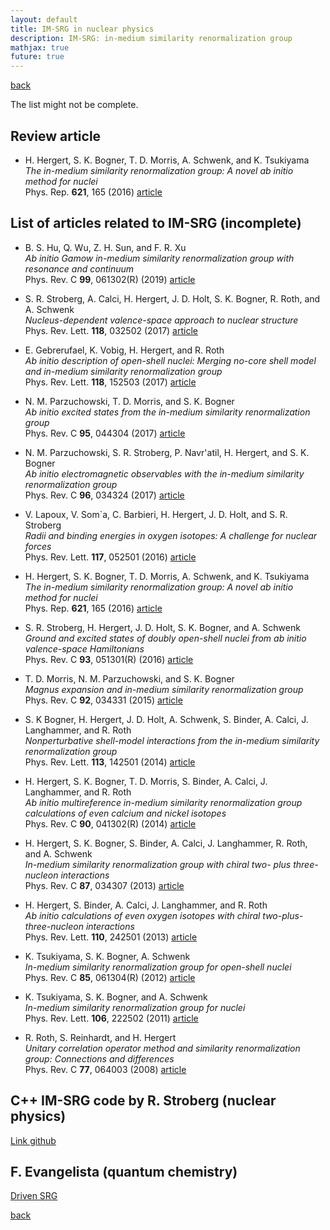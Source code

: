 ```yaml
---
layout: default
title: IM-SRG in nuclear physics
description: IM-SRG: in-medium similarity renormalization group
mathjax: true
future: true
---
```


[back](./)

The list might not be complete.

## Review article

- H. Hergert, S. K. Bogner, T. D. Morris, A. Schwenk, and K. Tsukiyama  
  _The in-medium similarity renormalization group: A novel ab initio method for nuclei_  
  Phys. Rep. **621**, 165 (2016) [article](http://dx.doi.org/10.1016/j.physrep.2015.12.007)  


## List of articles related to IM-SRG (incomplete)

- B. S. Hu, Q. Wu, Z. H. Sun, and F. R. Xu  
  _Ab initio Gamow in-medium similarity renormalization group with resonance and continuum_  
  Phys. Rev. C **99**, 061302(R) (2019) [article](https://doi.org/10.1103/PhysRevC.99.061302)  

- S. R. Stroberg, A. Calci, H. Hergert, J. D. Holt, S. K. Bogner, R. Roth, and A. Schwenk  
  _Nucleus-dependent valence-space approach to nuclear structure_  
  Phys. Rev. Lett. **118**, 032502 (2017) [article](http://dx.doi.org/10.1103/PhysRevLett.118.032502)  

- E. Gebrerufael, K. Vobig, H. Hergert, and R. Roth  
  _Ab initio description of open-shell nuclei: Merging no-core shell model and in-medium similarity renormalization group_  
  Phys. Rev. Lett. **118**, 152503 (2017) [article](https://doi.org/10.1103/PhysRevLett.118.152503)  

- N. M. Parzuchowski, T. D. Morris, and S. K. Bogner  
  _Ab initio excited states from the in-medium similarity renormalization group_  
  Phys. Rev. C **95**, 044304 (2017) [article](https://doi.org/10.1103/PhysRevC.95.044304)  

- N. M. Parzuchowski, S. R. Stroberg, P. Navr\'atil, H. Hergert, and S. K. Bogner  
  _Ab initio electromagnetic observables with the in-medium similarity renormalization group_  
  Phys. Rev. C **96**, 034324 (2017) [article](https://doi.org/10.1103/PhysRevC.96.034324)  

- V. Lapoux, V. Som\`a, C. Barbieri, H. Hergert, J. D. Holt, and S. R. Stroberg  
  _Radii and binding energies in oxygen isotopes: A challenge for nuclear forces_  
  Phys. Rev. Lett. **117**, 052501 (2016) [article](http://dx.doi.org/10.1103/PhysRevLett.117.052501)  

- H. Hergert, S. K. Bogner, T. D. Morris, A. Schwenk, and K. Tsukiyama  
  _The in-medium similarity renormalization group: A novel ab initio method for nuclei_  
  Phys. Rep. **621**, 165 (2016) [article](http://dx.doi.org/10.1016/j.physrep.2015.12.007)  

- S. R. Stroberg, H. Hergert, J. D. Holt, S. K. Bogner, and A. Schwenk  
  _Ground and excited states of doubly open-shell nuclei from ab initio valence-space Hamiltonians_  
  Phys. Rev. C **93**, 051301(R) (2016) [article](http://dx.doi.org/10.1103/PhysRevC.93.051301)  

- T. D. Morris, N. M. Parzuchowski, and S. K. Bogner  
  _Magnus expansion and in-medium similarity renormalization group_  
  Phys. Rev. C **92**, 034331 (2015) [article](http://dx.doi.org/10.1103/PhysRevC.92.034331)  

- S. K Bogner, H. Hergert, J. D. Holt, A. Schwenk, S. Binder, A. Calci, J. Langhammer, and R. Roth  
  _Nonperturbative shell-model interactions from the in-medium similarity renormalization group_  
  Phys. Rev. Lett. **113**, 142501 (2014) [article](https://dx.doi.org/10.1103/PhysRevLett.113.142501)  

- H. Hergert, S. K. Bogner, T. D. Morris, S. Binder, A. Calci, J. Langhammer, and R. Roth  
  _Ab initio multireference in-medium similarity renormalization group calculations of even calcium and nickel isotopes_  
  Phys. Rev. C **90**, 041302(R) (2014) [article](http://dx.doi.org/10.1103/PhysRevC.90.041302)  

- H. Hergert, S. K. Bogner, S. Binder, A. Calci, J. Langhammer, R. Roth, and A. Schwenk  
  _In-medium similarity renormalization group with chiral two- plus three-nucleon interactions_  
  Phys. Rev. C **87**, 034307 (2013) [article](https://dx.doi.org/10.1103/PhysRevC.87.034307)  

- H. Hergert, S. Binder, A. Calci, J. Langhammer, and R. Roth  
  _Ab initio calculations of even oxygen isotopes with chiral two-plus-three-nucleon interactions_  
  Phys. Rev. Lett. **110**, 242501 (2013) [article](http://dx.doi.org/10.1103/PhysRevLett.110.242501)  

- K. Tsukiyama, S. K. Bogner, A. Schwenk  
  _In-medium similarity renormalization group for open-shell nuclei_  
  Phys. Rev. C **85**, 061304(R) (2012) [article](https://dx.doi.org/10.1103/PhysRevC.85.061304)  

-  K. Tsukiyama, S. K. Bogner, and A. Schwenk  
  _In-medium similarity renormalization group for nuclei_  
  Phys. Rev. Lett. **106**, 222502 (2011) [article](https://dx.doi.org/10.1103/PhysRevLett.106.222502)  

- R. Roth, S. Reinhardt, and H. Hergert  
  _Unitary correlation operator method and similarity renormalization group: Connections and differences_  
  Phys. Rev. C **77**, 064003 (2008) [article](http://dx.doi.org/10.1103/PhysRevC.77.064003)  


## C++ IM-SRG code by R. Stroberg (nuclear physics)

[Link github](https://github.com/ragnarstroberg)


## F. Evangelista (quantum chemistry)

[Driven SRG](http://www.evangelistalab.org/publications/)


[back](./)
